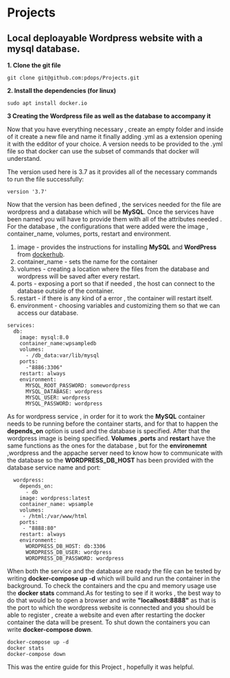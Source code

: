 # Projects
## Local deploayable Wordpress website with a mysql database.

**1. Clone the git file**
```
git clone git@github.com:pdops/Projects.git
```
**2. Install the dependencies (for linux)**
```
sudo apt install docker.io
```
**3 Creating the Wordpress file as well as the database to accompany it**

Now that you have everything necessary , create an empty folder and inside of it create a new file and name it finally adding .yml as a extension opening it with the edditor of your choice. A version needs to be provided to the .yml file so that docker can use the subset of commands that docker will understand.

The version used here is 3.7 as it provides all of the necessary commands to run the file successfully:
```
version '3.7'
```
Now that the version has been defined , the services needed for the file are wordpress and a database which will be **MySQL**. Once the services have been named 
you will have to provide them with all of the attributes needed . For the database , the configurations that were added were the image , container_name, volumes, ports, restart and environment. 
1. image - provides the instructions for installing **MySQL** and **WordPress** from [dockerhub](https://hub.docker.com/).
2. container_name - sets the name for the container
3. volumes - creating a location where the files from the database and wordpress will be saved after every restart.
4. ports - exposing a port so that if needed , the host can connect to the database outside of the container.
5. restart - if there is any kind of a error , the container will restart itself.
6. environment - choosing variables and customizing them so that we can access our database.
```
services:
  db:
    image: mysql:8.0
    container_name:wpsampledb
    volumes:
      - /db_data:var/lib/mysql
    ports:
      -"8886:3306"
    restart: always
    environment:
      MYSQL_ROOT_PASSWORD: somewordpress
      MYSQL_DATABASE: wordpress
      MYSQL_USER: wordpress
      MYSQL_PASSWORD: wordpress
```
As for wordpress service , in order for it to work the **MySQL** container needs to be running before the container starts, and for that to happen the **depends_on** option is used and the database is specified. After that the wordpress image is being specified.  **Volumes** ,**ports** and **restart** have the same functions as the ones for the database , but for the **environemnt** ,wordpress and the appache server need to know how to communicate with the database so the **WORDPRESS_DB_HOST** has been provided with the database service name and port:
```
  wordpress:
    depends_on:
      - db
    image: wordpress:latest
    container_name: wpsample
    volumes:
     - /html:/var/www/html
    ports:
     - "8888:80"
    restart: always
    environment:
      WORDPRESS_DB_HOST: db:3306
      WORDPRESS_DB_USER: wordpress
      WORDPRESS_DB_PASSWORD: wordpress 
```
When both the service and the database are ready the file can be tested by writing **docker-compose up -d** which will build and run the container in the background. To check the containers and the cpu and memory usage use the **docker stats** command.As for testing to see if it works , the best way to do that would be to open a browser and write **"localhost:8888"** as that is the port to which the wordpress website is connected and you should be able to register , create a website  and even after restarting the docker container the data will be present. To shut down the containers you can write **docker-compose down**.
```
docker-compose up -d
docker stats
docker-compose down 
```
This was the entire guide for this Project , hopefully it was helpful.
